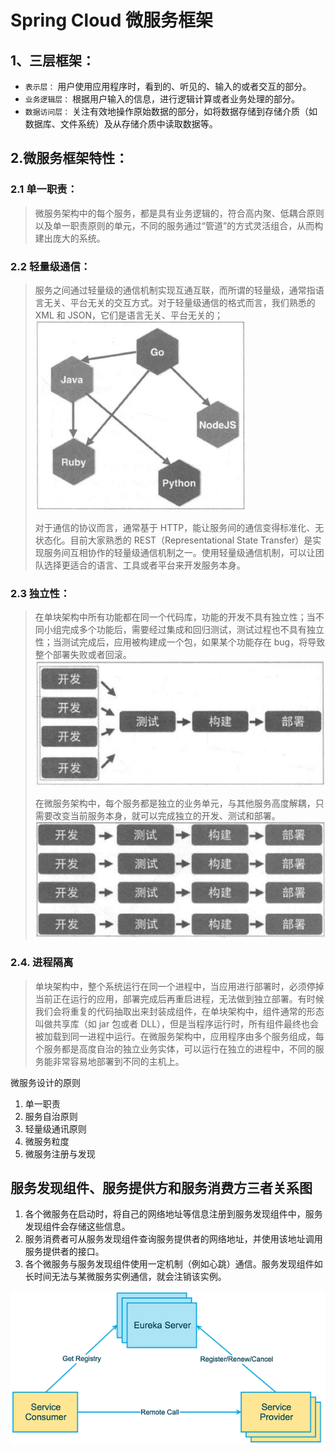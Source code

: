 # Spring Cloud 微服务框架

## 1、三层框架：

* `表示层：` 用户使用应用程序时，看到的、听见的、输入的或者交互的部分。
* `业务逻辑层：` 根据用户输入的信息，进行逻辑计算或者业务处理的部分。
* `数据访问层：` 关注有效地操作原始数据的部分，如将数据存储到存储介质（如数据库、文件系统）及从存储介质中读取数据等。

## 2.微服务框架特性：

### 2.1 单一职责：

>微服务架构中的每个服务，都是具有业务逻辑的，符合高内聚、低耦合原则以及单一职责原则的单元，不同的服务通过“管道”的方式灵活组合，从而构建出庞大的系统。

### 2.2 轻量级通信：

>服务之间通过轻量级的通信机制实现互通互联，而所谓的轻量级，通常指语言无关、平台无关的交互方式。对于轻量级通信的格式而言，我们熟悉的 XML 和 JSON，它们是语言无关、平台无关的；
![image](../img/sc_1.jpg 'img1')
>
>对于通信的协议而言，通常基于 HTTP，能让服务间的通信变得标准化、无状态化。目前大家熟悉的 REST（Representational State Transfer）是实现服务间互相协作的轻量级通信机制之一。使用轻量级通信机制，可以让团队选择更适合的语言、工具或者平台来开发服务本身。

### 2.3  独立性：

>在单块架构中所有功能都在同一个代码库，功能的开发不具有独立性；当不同小组完成多个功能后，需要经过集成和回归测试，测试过程也不具有独立性；当测试完成后，应用被构建成一个包，如果某个功能存在 bug，将导致整个部署失败或者回滚。
![image](../img/sc_2.jpg 'img2')
>
>在微服务架构中，每个服务都是独立的业务单元，与其他服务高度解耦，只需要改变当前服务本身，就可以完成独立的开发、测试和部署。![image](../img/sc_3.jpg 'img3')

### 2.4. 进程隔离

>单块架构中，整个系统运行在同一个进程中，当应用进行部署时，必须停掉当前正在运行的应用，部署完成后再重启进程，无法做到独立部署。有时候我们会将重复的代码抽取出来封装成组件，在单块架构中，组件通常的形态叫做共享库（如 jar 包或者 DLL），但是当程序运行时，所有组件最终也会被加载到同一进程中运行。在微服务架构中，应用程序由多个服务组成，每个服务都是高度自治的独立业务实体，可以运行在独立的进程中，不同的服务能非常容易地部署到不同的主机上。

微服务设计的原则

1. 单一职责
2. 服务自治原则
3. 轻量级通讯原则
4. 微服务粒度
5. 微服务注册与发现

## 服务发现组件、服务提供方和服务消费方三者关系图

1. 各个微服务在启动时，将自己的网络地址等信息注册到服务发现组件中，服务发现组件会存储这些信息。
2. 服务消费者可从服务发现组件查询服务提供者的网络地址，并使用该地址调用服务提供者的接口。
3. 各个微服务与服务发现组件使用一定机制（例如心跳）通信。服务发现组件如长时间无法与某微服务实例通信，就会注销该实例。

![服务发现组件](img/scloud_001.png)
